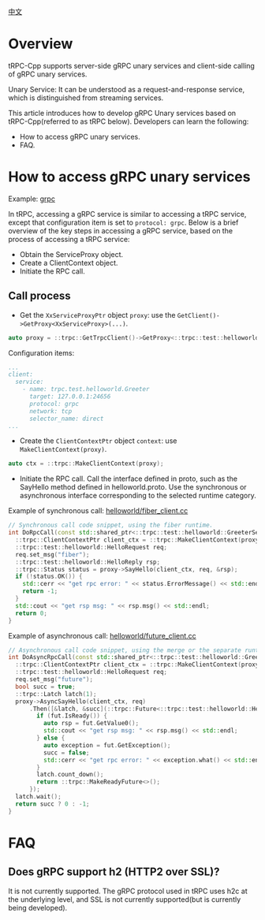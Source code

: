 [中文](../zh/grpc_protocol_client.md)

# Overview

tRPC-Cpp supports server-side gRPC unary services and client-side calling of gRPC unary services.

Unary Service: It can be understood as a request-and-response service, which is distinguished from streaming services.

This article introduces how to develop gRPC Unary services based on tRPC-Cpp(referred to as tRPC below). Developers can
learn the following:

* How to access gRPC unary services.
* FAQ.

# How to access gRPC unary services

Example: [grpc](../../examples/features/grpc)

In tRPC, accessing a gRPC service is similar to accessing a tRPC service, except that configuration item is set
to `protocol: grpc`. 
Below is a brief overview of the key steps in accessing a gRPC service, based on the process of
accessing a tRPC service:

* Obtain the ServiceProxy object.
* Create a ClientContext object.
* Initiate the RPC call.

## Call process

* Get the `XxServiceProxyPtr` object `proxy`: use the `GetClient()->GetProxy<XxServiceProxy>(...)`.

```cpp
auto proxy = ::trpc::GetTrpcClient()->GetProxy<::trpc::test::helloworld::GreeterServiceProxy>("xx_service_name")
```

Configuration items:

```yaml
...
client:
  service:
    - name: trpc.test.helloworld.Greeter
      target: 127.0.0.1:24656
      protocol: grpc
      network: tcp
      selector_name: direct
...
```

* Create the `ClientContextPtr` object `context`: use `MakeClientContext(proxy)`.

```cpp
auto ctx = ::trpc::MakeClientContext(proxy);
```

* Initiate the RPC call. Call the interface defined in proto, such as the SayHello method defined in helloworld.proto.
Use the synchronous or asynchronous interface corresponding to the selected runtime category.

Example of synchronous call: [helloworld/fiber_client.cc](../../examples/helloworld/test/fiber_client.cc)

```cpp
// Synchronous call code snippet, using the fiber runtime.
int DoRpcCall(const std::shared_ptr<::trpc::test::helloworld::GreeterServiceProxy>& proxy) {
  ::trpc::ClientContextPtr client_ctx = ::trpc::MakeClientContext(proxy);
  ::trpc::test::helloworld::HelloRequest req;
  req.set_msg("fiber");
  ::trpc::test::helloworld::HelloReply rsp;
  ::trpc::Status status = proxy->SayHello(client_ctx, req, &rsp);
  if (!status.OK()) {
    std::cerr << "get rpc error: " << status.ErrorMessage() << std::endl;
    return -1;
  }
  std::cout << "get rsp msg: " << rsp.msg() << std::endl;
  return 0;
}
```

Example of asynchronous call: [helloworld/future_client.cc](../../examples/helloworld/test/future_client.cc)

```cpp
// Asynchronous call code snippet, using the merge or the separate runtime.
int DoAsyncRpcCall(const std::shared_ptr<::trpc::test::helloworld::GreeterServiceProxy>& proxy) {
  ::trpc::ClientContextPtr client_ctx = ::trpc::MakeClientContext(proxy);
  ::trpc::test::helloworld::HelloRequest req;
  req.set_msg("future");
  bool succ = true;
  ::trpc::Latch latch(1);
  proxy->AsyncSayHello(client_ctx, req)
      .Then([&latch, &succ](::trpc::Future<::trpc::test::helloworld::HelloReply>&& fut) {
        if (fut.IsReady()) {
          auto rsp = fut.GetValue0();
          std::cout << "get rsp msg: " << rsp.msg() << std::endl;
        } else {
          auto exception = fut.GetException();
          succ = false;
          std::cerr << "get rpc error: " << exception.what() << std::endl;
        }
        latch.count_down();
        return ::trpc::MakeReadyFuture<>();
      });
  latch.wait();
  return succ ? 0 : -1;
}
```

# FAQ

## Does gRPC support h2 (HTTP2 over SSL)?

It is not currently supported. The gRPC protocol used in tRPC uses h2c at the underlying level, and SSL is not currently
supported(but is currently being developed).
